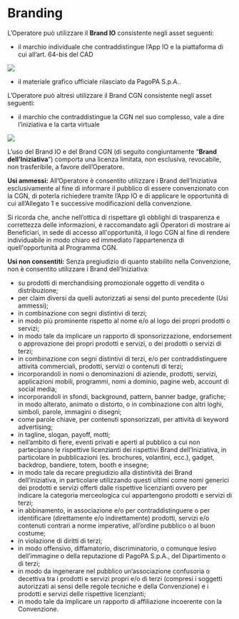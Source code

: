 # Branding

L’Operatore può utilizzare il **Brand IO** consistente negli asset seguenti:&#x20;



* il marchio individuale che contraddistingue l’App IO e la piattaforma di cui all’art. 64-bis del CAD

![](../.gitbook/assets/io_brand.png)

* il materiale grafico ufficiale rilasciato da PagoPA S.p.A..

L’Operatore può altresì utilizzare il Brand CGN consistente negli asset seguenti:



* il marchio che contraddistingue la CGN nel suo complesso, vale a dire l’iniziativa e la carta virtuale

![](../.gitbook/assets/carta_giovani_nazionale.png) &#x20;

L’uso del Brand IO e del Brand CGN (di seguito congiuntamente “**Brand dell’Iniziativa**”) comporta una licenza limitata, non esclusiva, revocabile, non trasferibile, a favore dell’Operatore.&#x20;

**Usi ammessi:** All’Operatore è consentito utilizzare i Brand dell’Iniziativa esclusivamente al fine di informare il pubblico di essere convenzionato con la CGN, di poterla richiedere tramite l’App IO e di applicare le opportunità di cui all’Allegato 1 e successive modificazioni della convenzione.&#x20;

Si ricorda che, anche nell’ottica di rispettare gli obblighi di trasparenza e correttezza delle informazioni, è raccomandato agli Operatori di mostrare ai Beneficiari, in sede di accesso all'opportunità, il logo CGN al fine di rendere individuabile in modo chiaro ed immediato l’appartenenza di quell'opportunità al Programma CGN.

**Usi non consentiti:** Senza pregiudizio di quanto stabilito nella Convenzione, non è consentito utilizzare i Brand dell’Iniziativa:&#x20;

* su prodotti di merchandising promozionale oggetto di vendita o distribuzione;&#x20;
* per claim diversi da quelli autorizzati ai sensi del punto precedente (Usi ammessi);&#x20;
* in combinazione con segni distintivi di terzi;&#x20;
* in modo più prominente rispetto al nome e/o al logo dei propri prodotti o servizi;&#x20;
* in modo tale da implicare un rapporto di sponsorizzazione, endorsement o approvazione dei propri prodotti e servizi, o dei prodotti o servizi di terzi;&#x20;
* in combinazione con segni distintivi di terzi, e/o per contraddistinguere attività commerciali, prodotti, servizi o contenuti di terzi;&#x20;
* incorporandoli in nomi o denominazioni di aziende, prodotti, servizi, applicazioni mobili, programmi, nomi a dominio, pagine web, account di social media;&#x20;
* incorporandoli in sfondi, background, pattern, banner badge, grafiche; in modo alterato, animato o distorto, o in combinazione con altri loghi, simboli, parole, immagini o disegni;
* come parole chiave, per contenuti sponsorizzati, per attività di keyword advertising;&#x20;
* in tagline, slogan, payoff, motti;&#x20;
* nell’ambito di fiere, eventi privati e aperti al pubblico a cui non partecipano le rispettive licenzianti dei rispettivi Brand dell’Iniziativa, in particolare in pubblicazioni (es. brochures, volantini, ecc.), gadget, backdrop, bandiere, totem, booth e insegne;&#x20;
* in modo tale da recare pregiudizio alla distintività dei Brand dell’iniziativa, in particolare utilizzando questi ultimi come nomi generici dei prodotti e servizi offerti dalle rispettive licenzianti ovvero per indicare la categoria merceologica cui appartengono prodotti e servizi di terzi;&#x20;
* in abbinamento, in associazione e/o per contraddistinguere o per identificare (direttamente e/o indirettamente) prodotti, servizi e/o contenuti contrari a norme imperative, all’ordine pubblico o al buon costume;
* &#x20;in violazione di diritti di terzi;&#x20;
* in modo offensivo, diffamatorio, discriminatorio, o comunque lesivo dell’immagine o della reputazione di PagoPA S.p.A., del Dipartimento o di terzi;&#x20;
* in modo da ingenerare nel pubblico un’associazione confusoria o decettiva tra i prodotti e servizi propri e/o di terzi (compresi i soggetti autorizzati ai sensi delle regole tecniche e della Convenzione) e i prodotti e servizi delle rispettive licenzianti;&#x20;
* in modo tale da implicare un rapporto di affiliazione incoerente con la Convenzione.
